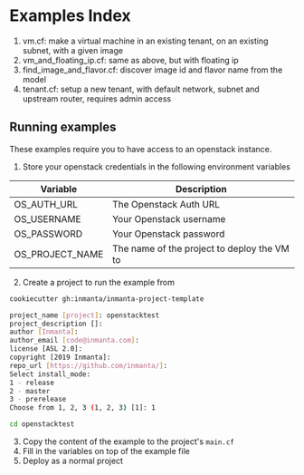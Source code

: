 # Examples Index

1. vm.cf: make a virtual machine in an existing tenant, on an existing subnet, with a given image
2. vm_and_floating_ip.cf: same as above, but with floating ip
3. find_image_and_flavor.cf: discover image id and flavor name from the model
4. tenant.cf: setup a new tenant, with default network, subnet and upstream router, requires admin access


## Running examples

These examples require you to have access to an openstack instance.

1. Store your openstack credentials in the following environment variables

| Variable          | Description             |
|-------------------|-------------------------|
| OS_AUTH_URL       | The Openstack Auth URL  |
| OS_USERNAME       | Your Openstack username |
| OS_PASSWORD       | Your Openstack password |
| OS_PROJECT_NAME   | The name of the project to deploy the VM to|


2. Create a project to run the example from

```bash
cookiecutter gh:inmanta/inmanta-project-template

project_name [project]: openstacktest
project_description []: 
author [Inmanta]: 
author_email [code@inmanta.com]: 
license [ASL 2.0]: 
copyright [2019 Inmanta]: 
repo_url [https://github.com/inmanta/]: 
Select install_mode:
1 - release
2 - master
3 - prerelease
Choose from 1, 2, 3 (1, 2, 3) [1]: 1

cd openstacktest
```

3. Copy the content of the example to the project's `main.cf`
4. Fill in the variables on top of the example file
5. Deploy as a normal project